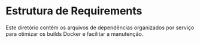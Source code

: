 # Estrutura de Requirements

Este diretório contém os arquivos de dependências organizados por serviço para otimizar os builds Docker e facilitar a manutenção.